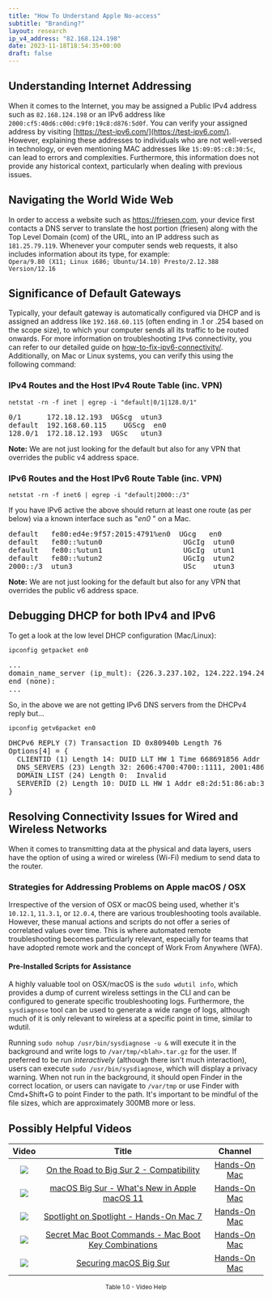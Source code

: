 ```yaml
---
title: "How To Understand Apple No-access"
subtitle: "Branding?"
layout: research
ip_v4_address: "82.168.124.198"
date: 2023-11-18T18:54:35+00:00
draft: false
---
```


## Understanding Internet Addressing

When it comes to the Internet, you may be assigned a Public IPv4 address such as ```82.168.124.198``` or an IPv6 address like ```2000:cf5:40d6:c00d:c9f0:19c8:d876:5d0f```. You can verify your assigned address by visiting [https://test-ipv6.com/](https://test-ipv6.com/). However, explaining these addresses to individuals who are not well-versed in technology, or even mentioning MAC addresses like ```15:09:05:c8:30:5c```, can lead to errors and complexities. Furthermore, this information does not provide any historical context, particularly when dealing with previous issues. 
## Navigating the World Wide Web
In order to access a website such as https://friesen.com, your device first contacts a DNS server to translate the host portion (friesen) along with the Top Level Domain (com) of the URL, into an IP address such as ```181.25.79.119```. Whenever your computer sends web requests, it also includes information about its type, for example: <br>```Opera/9.80 (X11; Linux i686; Ubuntu/14.10) Presto/2.12.388 Version/12.16```
## Significance of Default Gateways
Typically, your default gateway is automatically configured via DHCP and is assigned an address like ```192.168.60.115``` (often ending in .1 or .254 based on the scope size), to which your computer sends all its traffic to be routed onwards. For more information on troubleshooting ```IPv6``` connectivity, you can refer to our detailed guide on [how-to-fix-ipv6-connectivity/](/blog/how-to-fix-ipv6-connectivity/). Additionally, on Mac or Linux systems, you can verify this using the following command:
<br>
### IPv4 Routes and the Host IPv4 Route Table (inc. VPN)
```netstat -rn -f inet | egrep -i "default|0/1|128.0/1"```

<pre>
0/1      172.18.12.193  UGScg  utun3
default  192.168.60.115    UGScg  en0
128.0/1  172.18.12.193  UGSc   utun3</pre>

**Note:** We are not just looking for the default but also for any VPN that overrides the public v4 address space.

### IPv6 Routes and the Host IPv6 Route Table (inc. VPN)
```netstat -rn -f inet6 | egrep -i "default|2000::/3"```

If you have IPv6 active the above should return at least one route (as per below) via a known interface such as "_en0_ " on a Mac. 

<pre>
default   fe80:ed4e:9f57:2015:4791%en0  UGcg   en0
default   fe80::%utun0                   UGcIg  utun0
default   fe80::%utun1                   UGcIg  utun1
default   fe80::%utun2                   UGcIg  utun2
2000::/3  utun3                          USc    utun3</pre>

**Note:** We are not just looking for the default but also for any VPN that overrides the public v6 address space.
<br>

## Debugging DHCP for both IPv4 and IPv6

To get a look at the low level DHCP configuration (Mac/Linux): 

```ipconfig getpacket en0```

<pre>
...
domain_name_server (ip_mult): {226.3.237.102, 124.222.194.246}
end (none):
...</pre>

So, in the above we are not getting IPv6 DNS servers from the DHCPv4 reply but...

```ipconfig getv6packet en0```

<pre>
DHCPv6 REPLY (7) Transaction ID 0x80940b Length 76
Options[4] = {
  CLIENTID (1) Length 14: DUID LLT HW 1 Time 668691856 Addr 15:09:05:c8:30:5c
  DNS_SERVERS (23) Length 32: 2606:4700:4700::1111, 2001:4860:4860::8844
  DOMAIN_LIST (24) Length 0:  Invalid
  SERVERID (2) Length 10: DUID LL HW 1 Addr e8:2d:51:86:ab:35
}</pre>




## Resolving Connectivity Issues for Wired and Wireless Networks
When it comes to transmitting data at the physical and data layers, users have the option of using a wired or wireless (Wi-Fi) medium to send data to the router.
### Strategies for Addressing Problems on Apple macOS / OSX
Irrespective of the version of OSX or macOS being used, whether it's ```10.12.1```, ```11.3.1```, or ```12.0.4```, there are various troubleshooting tools available. However, these manual actions and scripts do not offer a series of correlated values over time. This is where automated remote troubleshooting becomes particularly relevant, especially for teams that have adopted remote work and the concept of Work From Anywhere (WFA).
#### Pre-Installed Scripts for Assistance
A highly valuable tool on OSX/macOS is the ```sudo wdutil info```, which provides a dump of current wireless settings in the CLI and can be configured to generate specific troubleshooting logs. Furthermore, the ```sysdiagnose``` tool can be used to generate a wide range of logs, although much of it is only relevant to wireless at a specific point in time, similar to wdutil.

Running ```sudo nohup /usr/bin/sysdiagnose -u &``` will execute it in the background and write logs to ```/var/tmp/<blah>.tar.gz``` for the user. If preferred to be run *interactively* (although there isn't much interaction), users can execute ```sudo /usr/bin/sysdiagnose```, which will display a privacy warning. When not run in the background, it should open Finder in the correct location, or users can navigate to ```/var/tmp``` or use Finder with Cmd+Shift+G to point Finder to the path. It's important to be mindful of the file sizes, which are approximately 300MB more or less.
## Possibly Helpful Videos

<link href="/plugins/lity/css/lity.min.css" rel="stylesheet">
<script src="/plugins/lity/js/lity.min.js"></script>
<div class="table1-start"></div>

|Video | Title | Channel |
| :---: | :---: | :---: |
|<a href="https://www.youtube.com/watch?v=HEbK-Tignuc" data-lity><img src="https://i.ytimg.com/vi/HEbK-Tignuc/default.jpg" class="img-fluid"></a>|<a href="https://www.youtube.com/watch?v=HEbK-Tignuc" data-lity>On the Road to Big Sur 2 - Compatibility</a>|<a target="_blank" href="https://www.youtube.com/channel/UCg43DP8MdHVcl4rFK_delBg" >Hands-On Mac</a>|
|<a href="https://www.youtube.com/watch?v=JMKi6o9kaZI" data-lity><img src="https://i.ytimg.com/vi/JMKi6o9kaZI/default.jpg" class="img-fluid"></a>|<a href="https://www.youtube.com/watch?v=JMKi6o9kaZI" data-lity>macOS Big Sur - What&#39;s New in Apple macOS 11</a>|<a target="_blank" href="https://www.youtube.com/channel/UCg43DP8MdHVcl4rFK_delBg" >Hands-On Mac</a>|
|<a href="https://www.youtube.com/watch?v=RslZ4W1EPqk" data-lity><img src="https://i.ytimg.com/vi/RslZ4W1EPqk/default.jpg" class="img-fluid"></a>|<a href="https://www.youtube.com/watch?v=RslZ4W1EPqk" data-lity>Spotlight on Spotlight - Hands-On Mac 7</a>|<a target="_blank" href="https://www.youtube.com/channel/UCg43DP8MdHVcl4rFK_delBg" >Hands-On Mac</a>|
|<a href="https://www.youtube.com/watch?v=VwNYWAxHCgM" data-lity><img src="https://i.ytimg.com/vi/VwNYWAxHCgM/default.jpg" class="img-fluid"></a>|<a href="https://www.youtube.com/watch?v=VwNYWAxHCgM" data-lity>Secret Mac Boot Commands - Mac Boot Key Combinations</a>|<a target="_blank" href="https://www.youtube.com/channel/UCg43DP8MdHVcl4rFK_delBg" >Hands-On Mac</a>|
|<a href="https://www.youtube.com/watch?v=7KdhJimuhNw" data-lity><img src="https://i.ytimg.com/vi/7KdhJimuhNw/default.jpg" class="img-fluid"></a>|<a href="https://www.youtube.com/watch?v=7KdhJimuhNw" data-lity>Securing macOS Big Sur</a>|<a target="_blank" href="https://www.youtube.com/channel/UCg43DP8MdHVcl4rFK_delBg" >Hands-On Mac</a>|

<center><small>Table 1.0 - Video Help</small></center>
 <br>
<div class="table1-end"></div>
<script type="text/javascript">
(function() {
    $('div.table1-start').nextUntil('div.table1-end', 'table').addClass('table thead-dark table-striped table-responsive rounded').attr('id', 't1');
    $('#t1').find('thead').addClass('thead-dark');
})();
</script>
